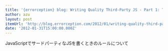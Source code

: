 ```yaml
---
title: '{errorception} blog: Writing Quality Third-Party JS - Part 1: The First Rule'
author: azu
layout: post
itemUrl: 'http://blog.errorception.com/2012/01/writing-quality-third-party-js-part-1.html'
date: '2012-01-31T15:00:00.000Z'
---
```

JavaScriptでサードパーティなJSを書くときのルールについて
